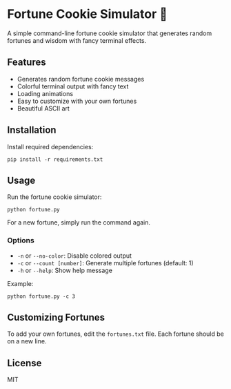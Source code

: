 # Fortune Cookie Simulator 🥠

A simple command-line fortune cookie simulator that generates random fortunes and wisdom with fancy terminal effects.

## Features

- Generates random fortune cookie messages
- Colorful terminal output with fancy text
- Loading animations
- Easy to customize with your own fortunes
- Beautiful ASCII art

## Installation

Install required dependencies:
   ```
   pip install -r requirements.txt
   ```

## Usage

Run the fortune cookie simulator:

```
python fortune.py
```

For a new fortune, simply run the command again.

### Options

- `-n` or `--no-color`: Disable colored output
- `-c` or `--count [number]`: Generate multiple fortunes (default: 1)
- `-h` or `--help`: Show help message

Example:
```
python fortune.py -c 3
```

## Customizing Fortunes

To add your own fortunes, edit the `fortunes.txt` file. Each fortune should be on a new line.

## License

MIT
